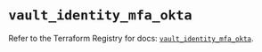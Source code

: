 # `vault_identity_mfa_okta`

Refer to the Terraform Registry for docs: [`vault_identity_mfa_okta`](https://registry.terraform.io/providers/hashicorp/vault/4.1.0/docs/resources/identity_mfa_okta).
